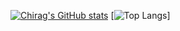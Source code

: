 [![Chirag's GitHub stats](https://github-readme-stats.vercel.app/api?username=PRONGS-CHIRAG&_include_all_commits=true)](https://github.com/anuraghazra/github-readme-stats)
[![Top Langs](https://github-readme-stats.vercel.app/api/top-langs/?username=PRONGS-CHIRAG)]
